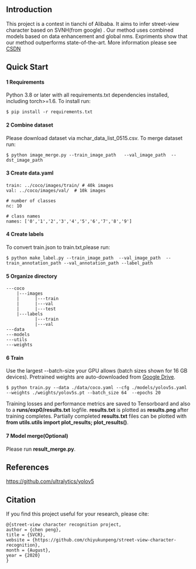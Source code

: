 ##  Introduction

This project is a contest in tianchi of Alibaba. It aims to infer street-view character based on SVNH(from google) . Our method uses combined models based on data enhancement and global nms. Expriments show that our method outperforms state-of-the-art. More information please see [CSDN](https://blog.csdn.net/chiyukunpeng/article/details/107861429?spm=1001.2014.3001.5502)

## Quick Start

#### 1 Requirements
Python 3.8 or later with all requirements.txt dependencies installed, including torch>=1.6. To install run:
```
$ pip install -r requirements.txt
```
#### 2 Combine dataset
Please download dataset via mchar_data_list_0515.csv. To merge dataset run:
```
$ python image_merge.py --train_image_path   --val_image_path  --dst_image_path
```
#### 3 Create data.yaml
```
train: ../coco/images/train/ # 40k images
val: ../coco/images/val/  # 10k images

# number of classes
nc: 10

# class names
names: ['0','1','2','3','4','5','6','7','8','9']
```
#### 4 Create labels
To convert train.json to train.txt,please run:
```
$ python make_label.py --train_image_path  --val_image_path  --train_annotation_path --val_annotation_path --label_path
```
#### 5 Organize directory
```
---coco
    |---images
    |      |---train
    |      |---val
    |      |---test
    |---labels
           |---train
           |---val
---data
---models
---utils
---weights
```
#### 6 Train
Use the largest --batch-size your GPU allows (batch sizes shown for 16 GB devices). Pretrained weights are auto-downloaded from [Google Drive](https://drive.google.com/open?id=1Drs_Aiu7xx6S-ix95f9kNsA6ueKRpN2J).
```
$ python train.py --data ./data/coco.yaml --cfg ./models/yolov5s.yaml --weights ./weights/yolov5s.pt --batch_size 64  --epochs 20
```
Training losses and performance metrics are saved to Tensorboard and also to a **runs/exp0/results.txt** logfile. **results.txt** is plotted as **results.png** after training completes. Partially completed **results.txt** files can be plotted with **from utils.utils import plot_results; plot_results()**.
#### 7 Model merge(Optional)
Please run **result_merge.py**.

## References
https://github.com/ultralytics/yolov5

## Citation
If you find this project useful for your research, please cite:
```
@{street-view character recognition project,
author = {chen peng},
title = {SVCR},
website = {https://github.com/chiyukunpeng/street-view-character-recognition},
month = {August},
year = {2020}
}
```
